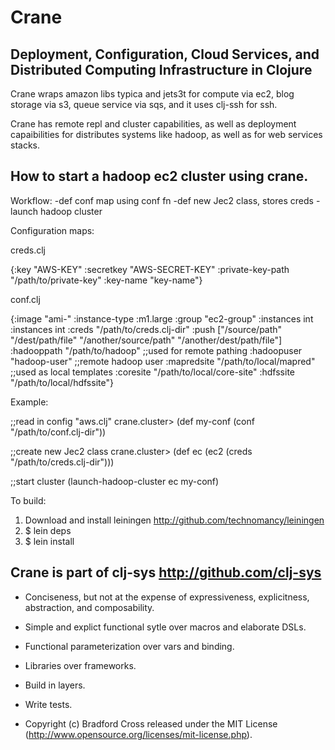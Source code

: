 # Crane
## Deployment, Configuration, Cloud Services, and Distributed Computing Infrastructure in Clojure

Crane wraps amazon libs typica and jets3t for compute via ec2, blog storage via s3, queue service via sqs, and it uses clj-ssh for ssh.

Crane has remote repl and cluster capabilities, as well as deployment capaibilities for distributes systems like hadoop, as well as for web services stacks.

## How to start a hadoop ec2 cluster using crane.

Workflow:
-def conf map using conf fn
-def new Jec2 class, stores creds
-launch hadoop cluster

Configuration maps:

creds.clj

{:key "AWS-KEY"
 :secretkey "AWS-SECRET-KEY"
 :private-key-path "/path/to/private-key"
 :key-name "key-name"}

conf.clj

{:image "ami-"
 :instance-type :m1.large
 :group "ec2-group"
 :instances int
 :instances int
 :creds "/path/to/creds.clj-dir"
 :push ["/source/path" "/dest/path/file"
        "/another/source/path" "/another/dest/path/file"]
 :hadooppath "/path/to/hadoop"          ;;used for remote pathing
 :hadoopuser "hadoop-user"              ;;remote hadoop user
 :mapredsite "/path/to/local/mapred"    ;;used as local templates
 :coresite "/path/to/local/core-site"
 :hdfssite "/path/to/local/hdfssite"}

Example:

;;read in config "aws.clj"
crane.cluster> (def my-conf (conf "/path/to/conf.clj-dir"))

;;create new Jec2 class
crane.cluster> (def ec (ec2 (creds "/path/to/creds.clj-dir")))

;;start cluster 
(launch-hadoop-cluster ec my-conf)

To build:

1. Download and install leiningen http://github.com/technomancy/leiningen
2. $ lein deps
4. $ lein install


## Crane is part of clj-sys http://github.com/clj-sys

- Conciseness, but not at the expense of expressiveness, explicitness, abstraction, and composability.

- Simple and explict functional sytle over macros and elaborate DSLs.

- Functional parameterization over vars and binding.

- Libraries over frameworks.

- Build in layers.

- Write tests.

- Copyright (c) Bradford Cross released under the MIT License (http://www.opensource.org/licenses/mit-license.php).